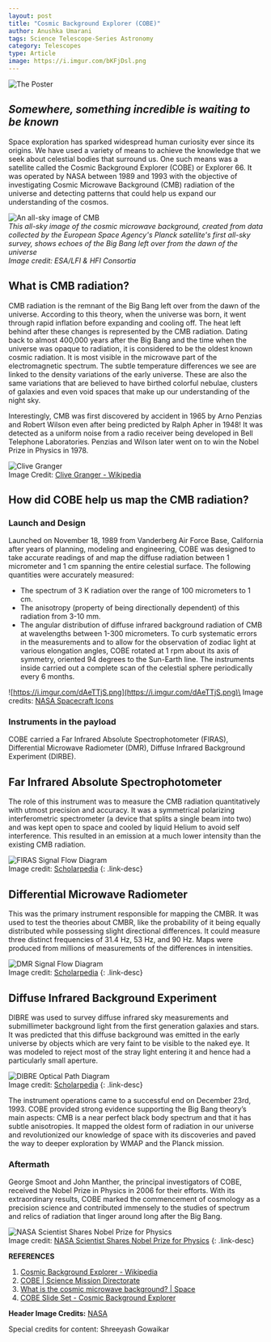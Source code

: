 ```yaml
---
layout: post
title: "Cosmic Background Explorer (COBE)"
author: Anushka Umarani
tags: Science Telescope-Series Astronomy
category: Telescopes
type: Article
image: https://i.imgur.com/bKFjDsl.png
---
```

![The Poster](https://i.imgur.com/ANAiIXkh.png)

*Somewhere, something incredible is waiting to be known*
---
Space exploration has sparked widespread human curiosity ever since its origins. We have used a variety of means to achieve the knowledge that we seek about celestial bodies that surround us. One such means was a satellite called the Cosmic Background Explorer (COBE) or Explorer 66. It was operated by NASA between 1989 and 1993 with the objective of investigating Cosmic Microwave Background (CMB) radiation of the universe and detecting patterns that could help us expand our understanding of the cosmos.

![An all-sky image of CMB](https://i.imgur.com/vicVRS0h.png)\
*This all-sky image of the cosmic microwave background, created from data collected by the European Space Agency's Planck satellite's first all-sky survey, shows echoes of the Big Bang left over from the dawn of the universe*\
*Image credit: ESA/LFI & HFI Consortia*

## What is CMB radiation?
CMB radiation is the remnant of the Big Bang left over from the dawn of the universe. According to this theory, when the universe was born, it went through rapid inflation before expanding and cooling off. The heat left behind after these changes is represented by the CMB radiation. Dating back to almost 400,000 years after the Big Bang and the time when the universe was opaque to radiation, it is considered to be the oldest known cosmic radiation. It is most visible in the microwave part of the electromagnetic spectrum. The subtle temperature differences we see are linked to the density variations of the early universe. These are also the same variations that are believed to have birthed colorful nebulae, clusters of galaxies and even void spaces that make up our understanding of the night sky.

Interestingly, CMB was first discovered by accident in 1965 by Arno Penzias and Robert Wilson even after being predicted by Ralph Apher in 1948! It was detected as a uniform noise from a radio receiver being developed in Bell Telephone Laboratories. Penzias and Wilson later went on to win the Nobel Prize in Physics in 1978.

![Clive Granger](https://i.imgur.com/UpfS8dfh.png)\
Image Credit: [Clive Granger - Wikipedia](https://en.wikipedia.org/wiki/Clive_Granger)

## How did COBE help us map the CMB radiation?

### Launch and Design

Launched on November 18, 1989 from Vanderberg Air Force Base, California after years of planning, modeling and engineering, COBE was designed to take accurate readings of and map the diffuse radiation between 1 micrometer and 1 cm spanning the entire celestial surface. The following quantities were accurately measured:
- The spectrum of 3 K radiation over the range of 100 micrometers to 1 cm.
- The anisotropy (property of being directionally dependent) of this radiation from 3-10 mm.
- The angular distribution of diffuse infrared background radiation of CMB at wavelengths between 1-300 micrometers.
To curb systematic errors in the measurements and to allow for the observation of zodiac light at various elongation angles, COBE rotated at 1 rpm about its axis of symmetry, oriented 94 degrees to the Sun-Earth line. The instruments inside carried out a complete scan of the celestial sphere periodically every 6 months.

![https://i.imgur.com/dAeTTjS.png](https://i.imgur.com/dAeTTjS.png)\
Image credits: [NASA Spacecraft Icons](https://science.nasa.gov/toolkits/spacecraft-icons)

### Instruments in the payload

COBE carried a Far Infrared Absolute Spectrophotometer (FIRAS), Differential Microwave Radiometer (DMR), Diffuse Infrared Background Experiment (DIRBE).

## Far Infrared Absolute Spectrophotometer

The role of this instrument was to measure the CMB radiation quantitatively with utmost precision and accuracy. It was a symmetrical polarizing interferometric spectrometer (a device that splits a single beam into two) and was kept open to space and cooled by liquid Helium to avoid self interference. This resulted in an emission at a much lower intensity than the existing CMB radiation.

![FIRAS Signal Flow Diagram](https://i.imgur.com/7JGfRrS.png)\
Image credit: [Scholarpedia](http://www.scholarpedia.org/w/images/thumb/5/54/FIRAS.gif/400px-FIRAS.gif)
{: .link-desc}

## Differential Microwave Radiometer

This was the primary instrument responsible for mapping the CMBR. It was used to test the theories about CMBR, like the probability of it being equally distributed while possessing slight directional differences. It could measure three distinct frequencies of 31.4 Hz, 53 Hz, and 90 Hz. Maps were produced from millions of measurements of the differences in intensities.

![DMR Signal Flow Diagram](https://i.imgur.com/Lrhr0Ky.png)\
Image credit: [Scholarpedia](http://www.scholarpedia.org/w/images/thumb/8/87/DMR.jpg/400px-DMR.jpg)
{: .link-desc}

## Diffuse Infrared Background Experiment

DIBRE was used to survey diffuse infrared sky measurements and submillimeter background light from the first generation galaxies and stars. It was predicted that this diffuse background was emitted in the early universe by objects which are very faint to be visible to the naked eye. It was modeled to reject most of the stray light entering it and hence had a particularly small aperture.

![DIBRE Optical Path Diagram](https://i.imgur.com/DHOgTAqh.png)\
Image credit: [Scholarpedia](http://www.scholarpedia.org/w/images/thumb/d/d4/DIRBE.jpg/400px-DIRBE.jpg)
{: .link-desc}

The instrument operations came to a successful end on December 23rd, 1993. COBE provided strong evidence supporting the Big Bang theory’s main aspects: CMB is a near perfect black body spectrum and that it has subtle anisotropies. It mapped the oldest form of radiation in our universe and revolutionized our knowledge of space with its discoveries and paved the way to deeper exploration by WMAP and the Planck mission.

### Aftermath

George Smoot and John Manther, the principal investigators of COBE, received the Nobel Prize in Physics in 2006 for their efforts. With its extraordinary results, COBE marked the commencement of cosmology as a precision science and contributed immensely to the studies of spectrum and relics of radiation that linger around long after the Big Bang.

![NASA Scientist Shares Nobel Prize for Physics](https://i.imgur.com/rqxUZ80h.png)\
Image credit: [NASA Scientist Shares Nobel Prize for Physics](https://www.nasa.gov/vision/universe/starsgalaxies/nobel_prize_mather.html)
{: .link-desc}

**REFERENCES**
1. [Cosmic Background Explorer - Wikipedia](https://en.wikipedia.org/wiki/Cosmic_Background_Explorer)
2. [COBE | Science Mission Directorate](https://science.nasa.gov/missions/cobe)
3. [What is the cosmic microwave background? | Space](https://www.space.com/33892-cosmic-microwave-background.html)
4. [COBE Slide Set - Cosmic Background Explorer](https://lambda.gsfc.nasa.gov/product/cobe/slide_captions.html)

**Header Image Credits:** [NASA](https://science.nasa.gov/missions/cobe)

Special credits for content: Shreeyash Gowaikar
